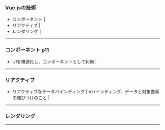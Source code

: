 ### Vue.jsの技術
 - コンポーネント |
 - リアクティブ |
 - レンダリング |

---

### コンポーネント p11
 - UIを構造化し、コンポーネントとして利用 |


---

### リアクティブ 
 - リアクティブなデータバインディング |
   ※バインディング…データと対象要素の結びつけのこと |

---

### レンダリング 

---
